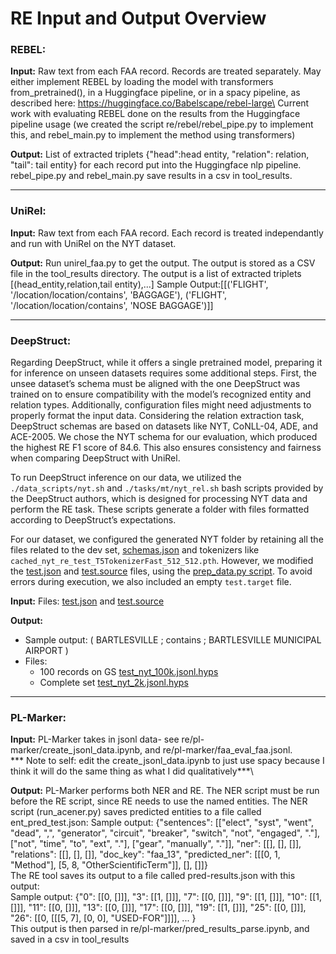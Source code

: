 # RE Input and Output Overview

### REBEL:

**Input:** Raw text from each FAA record. Records are treated separately.
May either implement REBEL by loading the model with transformers from_pretrained(), in a Huggingface pipeline, or in a spacy pipeline, as described here: https://huggingface.co/Babelscape/rebel-large\
Current work with evaluating REBEL done on the results from the Huggingface pipeline usage (we created the script re/rebel/rebel_pipe.py to implement this, and rebel_main.py to implement the method using transformers)

**Output:** List of extracted triplets {"head":head entity, "relation": relation, "tail": tail entity} for each record put into the Huggingface nlp pipeline. rebel_pipe.py and rebel_main.py save results in a csv in tool_results.

---

### UniRel:

**Input:** Raw text from each FAA record. Each record is treated independantly and run with UniRel on the NYT dataset.

**Output:** Run unirel_faa.py to get the output. The output is stored as a CSV file in the tool_results directory. The output is a list of extracted triplets [(head_entity,relation,tail entity),...]
Sample Output:[[('FLIGHT', '/location/location/contains', 'BAGGAGE'), ('FLIGHT', '/location/location/contains', 'NOSE BAGGAGE')]]

---

### DeepStruct:

Regarding DeepStruct, while it offers a single pretrained model, preparing it for inference on unseen datasets requires some additional steps. 
First, the unsee dataset’s schema must be aligned with the one DeepStruct was trained on to ensure compatibility with the model’s recognized entity and relation types. 
Additionally, configuration files might need adjustments to properly format the input data. 
Considering the relation extraction task, DeepStruct schemas are based on datasets like NYT, CoNLL-04, ADE, and ACE-2005. 
We chose the NYT schema for our evaluation, which produced the highest RE F1 score of 84.6. This also ensures consistency and fairness when comparing DeepStruct with UniRel.

To run DeepStruct inference on our data, we utilized the `./data_scripts/nyt.sh` and `./tasks/mt/nyt_rel.sh` bash scripts provided by the DeepStruct authors, which is designed for processing NYT data and perform the RE task. These scripts generate a folder with files formatted according to DeepStruct’s expectations.

For our dataset, we configured the generated NYT folder by retaining all the files related to the dev set, [schemas.json](https://github.com/nd-crane/trusted_ke/blob/main/re/deepstruct/schemas.json) and tokenizers like `cached_nyt_re_test_T5TokenizerFast_512_512.pth`. However, we modified the [test.json](https://github.com/nd-crane/trusted_ke/blob/main/re/deepstruct/test.json) and [test.source](https://github.com/nd-crane/trusted_ke/blob/main/re/deepstruct/test.source) files, using the [prep_data.py script](https://github.com/nd-crane/trusted_ke/blob/main/re/deepstruct/prep_data.py). To avoid errors during execution, we also included an empty `test.target` file.

**Input:** 
Files: [test.json](https://github.com/nd-crane/trusted_ke/blob/main/re/deepstruct/test.json) and [test.source](https://github.com/nd-crane/trusted_ke/blob/main/re/deepstruct/test.source) 

**Output:** 
- Sample output: ( BARTLESVILLE ; contains ; BARTLESVILLE MUNICIPAL AIRPORT )
- Files:
  - 100 records on GS [test_nyt_100k.jsonl.hyps](https://github.com/nd-crane/trusted_ke/blob/main/re/deepstruct/test_nyt_100.jsonl.hyps)
  - Complete set [test_nyt_2k.jsonl.hyps](https://github.com/nd-crane/trusted_ke/blob/main/re/deepstruct/test_nyt_2k.jsonl.hyps) 


---

### PL-Marker:

**Input:** PL-Marker takes in jsonl data- see re/pl-marker/create_jsonl_data.ipynb, and re/pl-marker/faa_eval_faa.jsonl.\
*** Note to self: edit the create_jsonl_data.ipynb to just use spacy because I think it will do the same thing as what I did qualitatively***\

**Output:** PL-Marker performs both NER and RE. The NER script must be run before the RE script, since RE needs to use the named entities. The NER script (run_acener.py) saves predicted entities to a file called ent_pred_test.json:
Sample output: {"sentences": [["elect", "syst", "went", "dead", ",", "generator", "circuit", "breaker", "switch", "not", "engaged", "."], ["not", "time", "to", "ext", "."], ["gear", "manually", "."]], "ner": [[], [], []], "relations": [[], [], []], "doc_key": "faa_13", "predicted_ner": [[[0, 1, "Method"], [5, 8, "OtherScientificTerm"]], [], []]}\
The RE tool saves its output to a file called pred-results.json with this output:\
Sample output: {"0": [[0, []]], "3": [[1, []]], "7": [[0, []]], "9": [[1, []]], "10": [[1, []]], "11": [[0, []]], "13": [[0, []]], "17": [[0, []]], "19": [[1, []]], "25": [[0, []]], "26": [[0, [[[5, 7], [0, 0], "USED-FOR"]]]], ... }\
This output is then parsed in re/pl-marker/pred_results_parse.ipynb, and saved in a csv in tool_results
